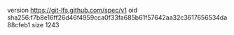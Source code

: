 version https://git-lfs.github.com/spec/v1
oid sha256:f7b8e16ff26d46f4959cca0f33fa685b61f57642aa32c3617656534da88cfeb1
size 1243
